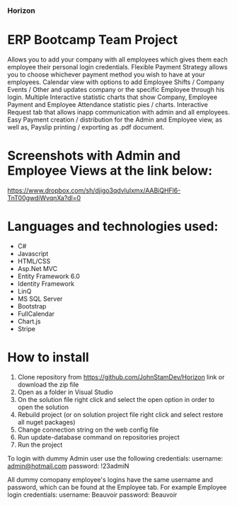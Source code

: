 ### Horizon ###

# ERP Bootcamp Team Project
Allows you to add your company with all employees which gives them each employee their personal login credentials.
Flexible Payment Strategy allows you to choose whichever payment method you wish to have at your employees.
Calendar view with options to add Employee Shifts / Company Events / Other and updates company or the specific Employee through his login.
Multiple Interactive statistic charts that show Company, Employee Payment and Employee Attendance statistic pies / charts.
Interactive Request tab that allows inapp communication with admin and all employees.
Easy Payment creation / distribution for the Admin and Employee view, as well as, Payslip printing / exporting as .pdf document.

# Screenshots with Admin and Employee Views at the link below:
https://www.dropbox.com/sh/djigo3qdvlulxmx/AABiQHFl6-TnT00gwdiWvqnXa?dl=0

# Languages and technologies used:
- C#
- Javascript
- HTML/CSS
- Asp.Net MVC
- Entity Framework 6.0
- Identity Framework
- LinQ
- MS SQL Server
- Bootstrap
- FullCalendar
- Chart.js
- Stripe

# How to install
1. Clone repository from https://github.com/JohnStamDev/Horizon link or download the zip file
2. Open as a folder in Visual Studio
3. On the solution file right click and select the open option in order to open the solution
4. Rebuild project (or on solution project file right click and select restore all nuget packages)
5. Change connection string on the web config file
6. Run update-database command on repositories project
7. Run the project

To login with dummy Admin user use the following credentials:
username: admin@hotmail.com
password: !23admiN

All dummy comopany employee's logins have the same username and password, which can be found at the Employee tab.
For example Employee login credentials:
username: Beauvoir
password: Beauvoir
